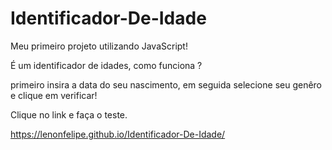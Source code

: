 # Identificador-De-Idade

Meu primeiro projeto utilizando JavaScript!

É um identificador de idades, como funciona ? 

primeiro insira a data do seu nascimento, em seguida selecione seu genêro e clique em verificar!

Clique no link e faça o teste.

https://lenonfelipe.github.io/Identificador-De-Idade/
